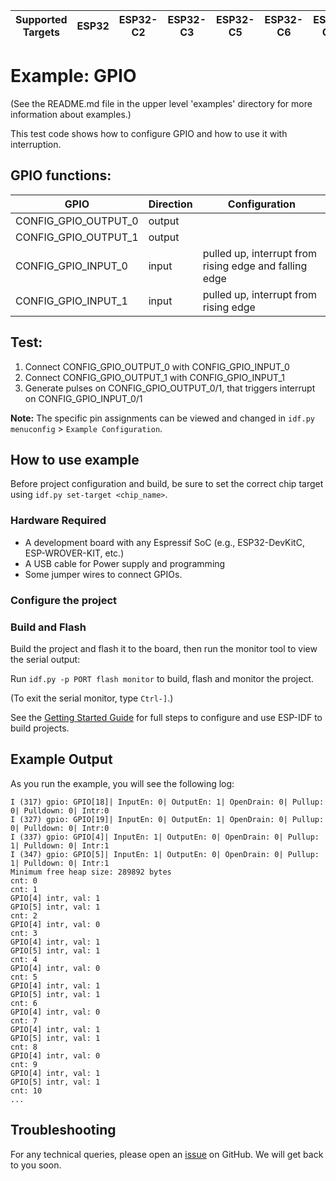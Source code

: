 | Supported Targets | ESP32 | ESP32-C2 | ESP32-C3 | ESP32-C5 | ESP32-C6 | ESP32-C61 | ESP32-H2 | ESP32-H21 | ESP32-H4 | ESP32-P4 | ESP32-S2 | ESP32-S3 |
| ----------------- | ----- | -------- | -------- | -------- | -------- | --------- | -------- | --------- | -------- | -------- | -------- | -------- |

# Example: GPIO

(See the README.md file in the upper level 'examples' directory for more information about examples.)

This test code shows how to configure GPIO and how to use it with interruption.

## GPIO functions:

| GPIO                         | Direction | Configuration                                          |
| ---------------------------- | --------- | ------------------------------------------------------ |
| CONFIG_GPIO_OUTPUT_0         | output    |                                                        |
| CONFIG_GPIO_OUTPUT_1         | output    |                                                        |
| CONFIG_GPIO_INPUT_0          | input     | pulled up, interrupt from rising edge and falling edge |
| CONFIG_GPIO_INPUT_1          | input     | pulled up, interrupt from rising edge                  |

## Test:
 1. Connect CONFIG_GPIO_OUTPUT_0 with CONFIG_GPIO_INPUT_0
 2. Connect CONFIG_GPIO_OUTPUT_1 with CONFIG_GPIO_INPUT_1
 3. Generate pulses on CONFIG_GPIO_OUTPUT_0/1, that triggers interrupt on CONFIG_GPIO_INPUT_0/1

 **Note:** The specific pin assignments can be viewed and changed in `idf.py menuconfig` > `Example Configuration`.

## How to use example

Before project configuration and build, be sure to set the correct chip target using `idf.py set-target <chip_name>`.

### Hardware Required

* A development board with any Espressif SoC (e.g., ESP32-DevKitC, ESP-WROVER-KIT, etc.)
* A USB cable for Power supply and programming
* Some jumper wires to connect GPIOs.

### Configure the project

### Build and Flash

Build the project and flash it to the board, then run the monitor tool to view the serial output:

Run `idf.py -p PORT flash monitor` to build, flash and monitor the project.

(To exit the serial monitor, type ``Ctrl-]``.)

See the [Getting Started Guide](https://docs.espressif.com/projects/esp-idf/en/latest/get-started/index.html) for full steps to configure and use ESP-IDF to build projects.

## Example Output

As you run the example, you will see the following log:

```
I (317) gpio: GPIO[18]| InputEn: 0| OutputEn: 1| OpenDrain: 0| Pullup: 0| Pulldown: 0| Intr:0
I (327) gpio: GPIO[19]| InputEn: 0| OutputEn: 1| OpenDrain: 0| Pullup: 0| Pulldown: 0| Intr:0
I (337) gpio: GPIO[4]| InputEn: 1| OutputEn: 0| OpenDrain: 0| Pullup: 1| Pulldown: 0| Intr:1
I (347) gpio: GPIO[5]| InputEn: 1| OutputEn: 0| OpenDrain: 0| Pullup: 1| Pulldown: 0| Intr:1
Minimum free heap size: 289892 bytes
cnt: 0
cnt: 1
GPIO[4] intr, val: 1
GPIO[5] intr, val: 1
cnt: 2
GPIO[4] intr, val: 0
cnt: 3
GPIO[4] intr, val: 1
GPIO[5] intr, val: 1
cnt: 4
GPIO[4] intr, val: 0
cnt: 5
GPIO[4] intr, val: 1
GPIO[5] intr, val: 1
cnt: 6
GPIO[4] intr, val: 0
cnt: 7
GPIO[4] intr, val: 1
GPIO[5] intr, val: 1
cnt: 8
GPIO[4] intr, val: 0
cnt: 9
GPIO[4] intr, val: 1
GPIO[5] intr, val: 1
cnt: 10
...
```

## Troubleshooting

For any technical queries, please open an [issue](https://github.com/espressif/esp-idf/issues) on GitHub. We will get back to you soon.
